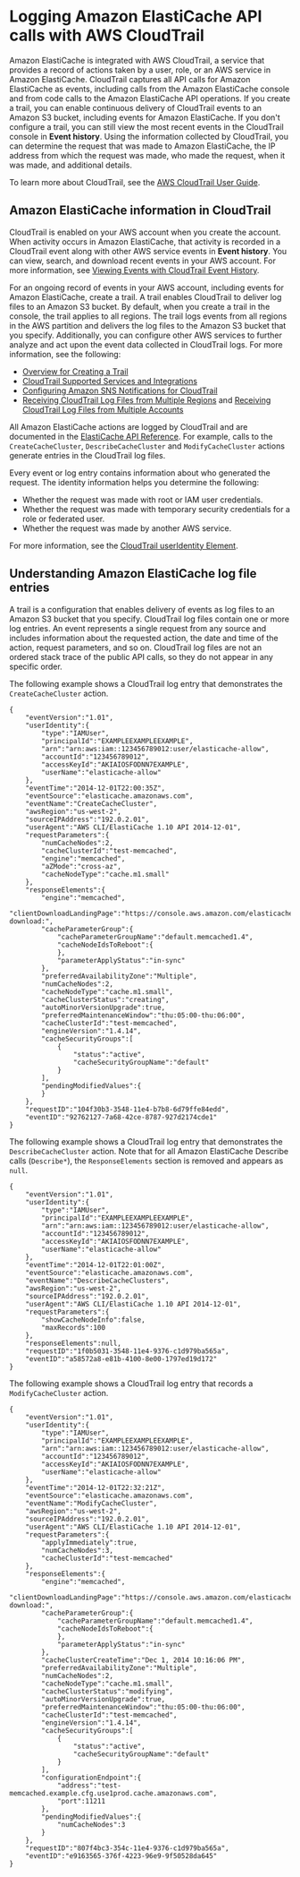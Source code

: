 # Logging Amazon ElastiCache API calls with AWS CloudTrail<a name="logging-using-cloudtrail"></a>

Amazon ElastiCache is integrated with AWS CloudTrail, a service that provides a record of actions taken by a user, role, or an AWS service in Amazon ElastiCache\. CloudTrail captures all API calls for Amazon ElastiCache as events, including calls from the Amazon ElastiCache console and from code calls to the Amazon ElastiCache API operations\. If you create a trail, you can enable continuous delivery of CloudTrail events to an Amazon S3 bucket, including events for Amazon ElastiCache\. If you don't configure a trail, you can still view the most recent events in the CloudTrail console in **Event history**\. Using the information collected by CloudTrail, you can determine the request that was made to Amazon ElastiCache, the IP address from which the request was made, who made the request, when it was made, and additional details\. 

To learn more about CloudTrail, see the [AWS CloudTrail User Guide](https://docs.aws.amazon.com/awscloudtrail/latest/userguide/)\.

## Amazon ElastiCache information in CloudTrail<a name="elasticache-info-in-cloudtrail"></a>

CloudTrail is enabled on your AWS account when you create the account\. When activity occurs in Amazon ElastiCache, that activity is recorded in a CloudTrail event along with other AWS service events in **Event history**\. You can view, search, and download recent events in your AWS account\. For more information, see [Viewing Events with CloudTrail Event History](https://docs.aws.amazon.com/awscloudtrail/latest/userguide/view-cloudtrail-events.html)\. 

For an ongoing record of events in your AWS account, including events for Amazon ElastiCache, create a trail\. A trail enables CloudTrail to deliver log files to an Amazon S3 bucket\. By default, when you create a trail in the console, the trail applies to all regions\. The trail logs events from all regions in the AWS partition and delivers the log files to the Amazon S3 bucket that you specify\. Additionally, you can configure other AWS services to further analyze and act upon the event data collected in CloudTrail logs\. For more information, see the following: 
+ [Overview for Creating a Trail](https://docs.aws.amazon.com/awscloudtrail/latest/userguide/cloudtrail-create-and-update-a-trail.html)
+ [CloudTrail Supported Services and Integrations](https://docs.aws.amazon.com/awscloudtrail/latest/userguide/cloudtrail-aws-service-specific-topics.html#cloudtrail-aws-service-specific-topics-integrations)
+ [Configuring Amazon SNS Notifications for CloudTrail](https://docs.aws.amazon.com/awscloudtrail/latest/userguide/getting_notifications_top_level.html)
+ [Receiving CloudTrail Log Files from Multiple Regions](https://docs.aws.amazon.com/awscloudtrail/latest/userguide/receive-cloudtrail-log-files-from-multiple-regions.html) and [Receiving CloudTrail Log Files from Multiple Accounts](https://docs.aws.amazon.com/awscloudtrail/latest/userguide/cloudtrail-receive-logs-from-multiple-accounts.html)

All Amazon ElastiCache actions are logged by CloudTrail and are documented in the [ElastiCache API Reference](https://docs.aws.amazon.com/AmazonElastiCache/latest/APIReference/)\. For example, calls to the `CreateCacheCluster`, `DescribeCacheCluster` and `ModifyCacheCluster` actions generate entries in the CloudTrail log files\. 

Every event or log entry contains information about who generated the request\. The identity information helps you determine the following: 
+ Whether the request was made with root or IAM user credentials\.
+ Whether the request was made with temporary security credentials for a role or federated user\.
+ Whether the request was made by another AWS service\.

For more information, see the [CloudTrail userIdentity Element](https://docs.aws.amazon.com/awscloudtrail/latest/userguide/cloudtrail-event-reference-user-identity.html)\.

## Understanding Amazon ElastiCache log file entries<a name="understanding-elasticache-entries"></a>

A trail is a configuration that enables delivery of events as log files to an Amazon S3 bucket that you specify\. CloudTrail log files contain one or more log entries\. An event represents a single request from any source and includes information about the requested action, the date and time of the action, request parameters, and so on\. CloudTrail log files are not an ordered stack trace of the public API calls, so they do not appear in any specific order\. 

The following example shows a CloudTrail log entry that demonstrates the `CreateCacheCluster` action\.

```
{ 
    "eventVersion":"1.01",
    "userIdentity":{
        "type":"IAMUser",
        "principalId":"EXAMPLEEXAMPLEEXAMPLE",
        "arn":"arn:aws:iam::123456789012:user/elasticache-allow",
        "accountId":"123456789012",
        "accessKeyId":"AKIAIOSFODNN7EXAMPLE",
        "userName":"elasticache-allow"
    },
    "eventTime":"2014-12-01T22:00:35Z",
    "eventSource":"elasticache.amazonaws.com",
    "eventName":"CreateCacheCluster",
    "awsRegion":"us-west-2",
    "sourceIPAddress":"192.0.2.01",
    "userAgent":"AWS CLI/ElastiCache 1.10 API 2014-12-01",
    "requestParameters":{
        "numCacheNodes":2,
        "cacheClusterId":"test-memcached",
        "engine":"memcached",
        "aZMode":"cross-az",
        "cacheNodeType":"cache.m1.small"
    },
    "responseElements":{
        "engine":"memcached",
        "clientDownloadLandingPage":"https://console.aws.amazon.com/elasticache/home#client-download:",
        "cacheParameterGroup":{
            "cacheParameterGroupName":"default.memcached1.4",
            "cacheNodeIdsToReboot":{
            },
            "parameterApplyStatus":"in-sync"
        },
        "preferredAvailabilityZone":"Multiple",
        "numCacheNodes":2,
        "cacheNodeType":"cache.m1.small",
        "cacheClusterStatus":"creating",
        "autoMinorVersionUpgrade":true,
        "preferredMaintenanceWindow":"thu:05:00-thu:06:00",
        "cacheClusterId":"test-memcached",
        "engineVersion":"1.4.14",
        "cacheSecurityGroups":[
            {
                "status":"active",
                "cacheSecurityGroupName":"default"
            }
        ],
        "pendingModifiedValues":{
        }
    },
    "requestID":"104f30b3-3548-11e4-b7b8-6d79ffe84edd",
    "eventID":"92762127-7a68-42ce-8787-927d2174cde1" 
}
```

The following example shows a CloudTrail log entry that demonstrates the `DescribeCacheCluster` action\. Note that for all Amazon ElastiCache Describe calls \(`Describe*`\), the `ResponseElements` section is removed and appears as `null`\. 

```
{ 
    "eventVersion":"1.01",
    "userIdentity":{
        "type":"IAMUser",
        "principalId":"EXAMPLEEXAMPLEEXAMPLE",
        "arn":"arn:aws:iam::123456789012:user/elasticache-allow",
        "accountId":"123456789012",
        "accessKeyId":"AKIAIOSFODNN7EXAMPLE",
        "userName":"elasticache-allow"
    },
    "eventTime":"2014-12-01T22:01:00Z",
    "eventSource":"elasticache.amazonaws.com",
    "eventName":"DescribeCacheClusters",
    "awsRegion":"us-west-2",
    "sourceIPAddress":"192.0.2.01",
    "userAgent":"AWS CLI/ElastiCache 1.10 API 2014-12-01",
    "requestParameters":{
        "showCacheNodeInfo":false,
        "maxRecords":100
    },
    "responseElements":null,
    "requestID":"1f0b5031-3548-11e4-9376-c1d979ba565a",
    "eventID":"a58572a8-e81b-4100-8e00-1797ed19d172"
}
```

The following example shows a CloudTrail log entry that records a `ModifyCacheCluster` action\. 

```
{ 
    "eventVersion":"1.01",
    "userIdentity":{
        "type":"IAMUser",
        "principalId":"EXAMPLEEXAMPLEEXAMPLE",
        "arn":"arn:aws:iam::123456789012:user/elasticache-allow",
        "accountId":"123456789012",
        "accessKeyId":"AKIAIOSFODNN7EXAMPLE",
        "userName":"elasticache-allow"
    },
    "eventTime":"2014-12-01T22:32:21Z",
    "eventSource":"elasticache.amazonaws.com",
    "eventName":"ModifyCacheCluster",
    "awsRegion":"us-west-2",
    "sourceIPAddress":"192.0.2.01",
    "userAgent":"AWS CLI/ElastiCache 1.10 API 2014-12-01",
    "requestParameters":{
        "applyImmediately":true,
        "numCacheNodes":3,
        "cacheClusterId":"test-memcached"
    },
    "responseElements":{
        "engine":"memcached",
        "clientDownloadLandingPage":"https://console.aws.amazon.com/elasticache/home#client-download:",
        "cacheParameterGroup":{
            "cacheParameterGroupName":"default.memcached1.4",
            "cacheNodeIdsToReboot":{
            },
            "parameterApplyStatus":"in-sync"
        },
        "cacheClusterCreateTime":"Dec 1, 2014 10:16:06 PM",
        "preferredAvailabilityZone":"Multiple",
        "numCacheNodes":2,
        "cacheNodeType":"cache.m1.small",
        "cacheClusterStatus":"modifying",
        "autoMinorVersionUpgrade":true,
        "preferredMaintenanceWindow":"thu:05:00-thu:06:00",
        "cacheClusterId":"test-memcached",
        "engineVersion":"1.4.14",
        "cacheSecurityGroups":[
            {
                "status":"active",
                "cacheSecurityGroupName":"default"
            }
        ],
        "configurationEndpoint":{
            "address":"test-memcached.example.cfg.use1prod.cache.amazonaws.com",
            "port":11211
        },
        "pendingModifiedValues":{
            "numCacheNodes":3
        }
    },
    "requestID":"807f4bc3-354c-11e4-9376-c1d979ba565a",
    "eventID":"e9163565-376f-4223-96e9-9f50528da645"
}
```